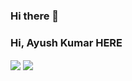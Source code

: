 ### Hi there 👋

<!--
**ak46652/ak46652** is a ✨ _special_ ✨ repository because its `README.md` (this file) appears on your GitHub profile.

Here are some ideas to get you started:

- 🔭 I’m currently working on ...
- 🌱 I’m currently learning ...
- 👯 I’m looking to collaborate on ...
- 🤔 I’m looking for help with ...
- 💬 Ask me about ...
- 📫 How to reach me: ...
- 😄 Pronouns: ...
- ⚡ Fun fact: ...
-->
### Hi, Ayush Kumar HERE 
<a align="center">
  <img align="center" src="https://github-readme-stats.vercel.app/api?username=ak46652&hide=prs,issues&theme=dark&include_all_commits=true" />
<a>
<a>
  <img align="center" src="https://github-readme-stats.vercel.app/api/pin?username=ak46652&repo=awesome-config&&theme=dark" />
<a>

<br/>


